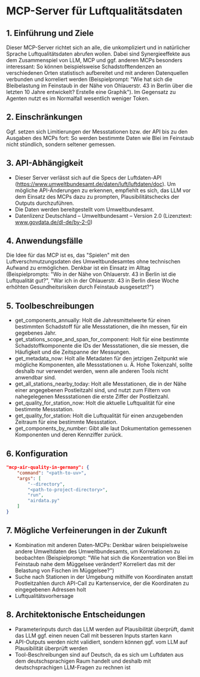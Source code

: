 # MCP-Server für Luftqualitätsdaten

## 1. Einführung und Ziele

Dieser MCP-Server richtet sich an alle, die unkompliziert und in natürlicher Sprache Luftqualitätsdaten abrufen wollen. Dabei sind Synergieeffekte aus dem Zusammenspiel von LLM, MCP und ggf. anderen MCPs besonders interessant: So können beispielsweise Schadstofftendenzen an verschiedenen Orten statistisch aufbereitet und mit anderen Datenquellen verbunden und korreliert werden (Beispielprompt: "Wie hat sich die Bleibelastung im Feinstaub in der Nähe von Ohlauerstr. 43 in Berlin über die letzten 10 Jahre entwickelt? Erstelle eine Graphik"). Im Gegensatz zu Agenten nutzt es im Normalfall wesentlich weniger Token.

## 2. Einschränkungen 

Ggf. setzen sich Limitierungen der Messstationen bzw. der API bis zu den Ausgaben des MCPs fort: So werden bestimmte Daten wie Blei im Feinstaub nicht stündlich, sondern seltener gemessen.

## 3. API-Abhängigkeit

* Dieser Server verlässt sich auf die Specs der Luftdaten-API (https://www.umweltbundesamt.de/daten/luft/luftdaten/doc). Um mögliche API-Änderungen zu erkennen, empfiehlt es sich, das LLM vor dem Einsatz des MCPs dazu zu prompten, Plausibilitätschecks der Outputs durchzuführen.
* Die Daten werden bereitgestellt vom Umweltbundesamt.
* Datenlizenz Deutschland – Umweltbundesamt – Version 2.0 (Lizenztext:  www.govdata.de/dl-de/by-2-0)

## 4. Anwendungsfälle

Die Idee für das MCP ist es, das "Spielen" mit den Luftverschmutzungsdaten des Umweltbundesamtes ohne technischen Aufwand zu ermöglichen. Denkbar ist ein Einsatz im Alltag (Beispielprompts: "Wo in der Nähe von Ohlauerstr. 43 in Berlin ist die Luftqualität gut?", "War ich in der Ohlauerstr. 43 in Berlin diese Woche erhöhten Gesundheitsrisiken durch Feinstaub ausgesetzt?")

## 5. Toolbeschreibungen

* get_components_annually: Holt die Jahresmittelwerte für einen bestimmten Schadstoff für alle Messstationen, die ihn messen, für ein gegebenes Jahr.
* get_stations_scope_and_span_for_component: Holt für eine bestimmte Schadstoffkomponente die IDs der Messstationen, die sie messen, die Häufigkeit und die Zeitspanne der Messungen.
* get_metadata_now: Holt alle Metadaten für den jetzigen Zeitpunkt wie mögliche Komponenten, alle Messstationen u. Ä. Hohe Tokenzahl, sollte deshalb nur verwendet werden, wenn alle anderen Tools nicht anwendbar sind.
* get_all_stations_nearby_today: Holt alle Messtationen, die in der Nähe einer angegebenen Postleitzahl sind, und nutzt zum Filtern von nahegelegenen Messstationen die erste Ziffer der Postleitzahl. 
* get_quality_for_station_now: Holt die aktuelle Luftqualität für eine bestimmte Messstation.
* get_quality_for_station: Holt die Luftqualität für einen anzugebenden Zeitraum für eine bestimmte Messstation.
* get_components_by_number: Gibt alle laut Dokumentation gemessenen Komponenten und deren Kennziffer zurück.

## 6. Konfiguration

```json
"mcp-air-quality-in-germany": {
    "command": "<path-to-uv>",
    "args": [
        "--directory",
        "<path-to-project-directory>",
        "run",
        "airdata.py"
    ]
}
```

## 7. Mögliche Verfeinerungen in der Zukunft

* Kombination mit anderen Daten-MCPs: Denkbar wären beispielsweise andere Umweltdaten des Umweltbundesamts, um Korrelationen zu beobachten (Beispielprompt: "Wie hat sich die Konzentration von Blei im Feinstaub nahe dem Müggelsee verändert? Korreliert das mit der Belastung von Fischen im Müggelsee?")
* Suche nach Stationen in der Umgebung mithilfe von Koordinaten anstatt Postleitzahlen durch API-Call zu Kartenservice, der die Koordinaten zu eingegebenen Adressen holt
* Luftqualitätsvorhersage

## 8. Architektonische Entscheidungen

* Parameterinputs durch das LLM werden auf Plausibilität überprüft, damit das LLM ggf. einen neuen Call mit besseren Inputs starten kann
* API-Outputs werden nicht validiert, sondern können ggf. vom LLM auf Plausibilität überprüft werden
* Tool-Beschreibungen sind auf Deutsch, da es sich um Luftdaten aus dem deutschsprachigen Raum handelt und deshalb mit deutschsprachigen LLM-Fragen zu rechnen ist
